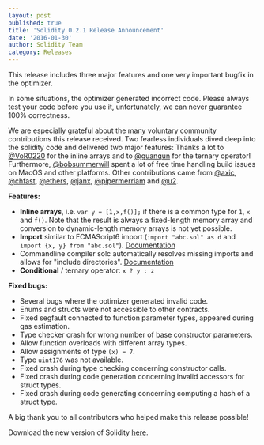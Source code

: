 ```yaml
---
layout: post
published: true
title: 'Solidity 0.2.1 Release Announcement'
date: '2016-01-30'
author: Solidity Team
category: Releases
---
```


This release includes three major features and one very important bugfix in the optimizer.

In some situations, the optimizer generated incorrect code. Please always test your code before you use it, unfortunately, we can never guarantee 100% correctness.

We are especially grateful about the many voluntary community contributions this release received.
Two fearless individuals dived deep into the solidity code and delivered two major features: Thanks a lot to [@VoR0220](https://github.com/VoR0220) for the inline arrays and to [@guanqun](https://github.com/guanqun) for the ternary operator!
Furthermore, [@bobsummerwill](https://github.com/bobsummerwill) spent a lot of free time handling build issues on MacOS and other platforms.
Other contributions came from [@axic](https://github.com/axic), [@chfast](https://github.com/chfast), [@ethers](https://github.com/ethers), [@janx](https://github.com/janx), [@pipermerriam](https://github.com/pipermerriam) and [@u2](https://github.com/u2).

**Features:**

- **Inline arrays**, i.e. `var y = [1,x,f()];` if there is a common type for `1`, `x` and `f()`. Note that the result is always a fixed-length memory array and conversion to dynamic-length memory arrays is not yet possible.
- **Import** similar to ECMAScript6 import (`import "abc.sol" as d` and `import {x, y} from "abc.sol"`). [Documentation](https://solidity.readthedocs.org/en/latest/layout-of-source-files.html#importing-other-source-files)
- Commandline compiler solc automatically resolves missing imports and allows for "include directories". [Documentation](https://solidity.readthedocs.org/en/latest/layout-of-source-files.html#use-in-actual-compilers)
- **Conditional** / ternary operator: `x ? y : z`

**Fixed bugs:**

- Several bugs where the optimizer generated invalid code.
- Enums and structs were not accessible to other contracts.
- Fixed segfault connected to function parameter types, appeared during gas estimation.
- Type checker crash for wrong number of base constructor parameters.
- Allow function overloads with different array types.
- Allow assignments of type `(x) = 7`.
- Type `uint176` was not available.
- Fixed crash during type checking concerning constructor calls.
- Fixed crash during code generation concerning invalid accessors for struct types.
- Fixed crash during code generating concerning computing a hash of a struct type.

A big thank you to all contributors who helped make this release possible!

Download the new version of Solidity [here](https://github.com/ethereum/solidity/releases/tag/v0.2.1).

